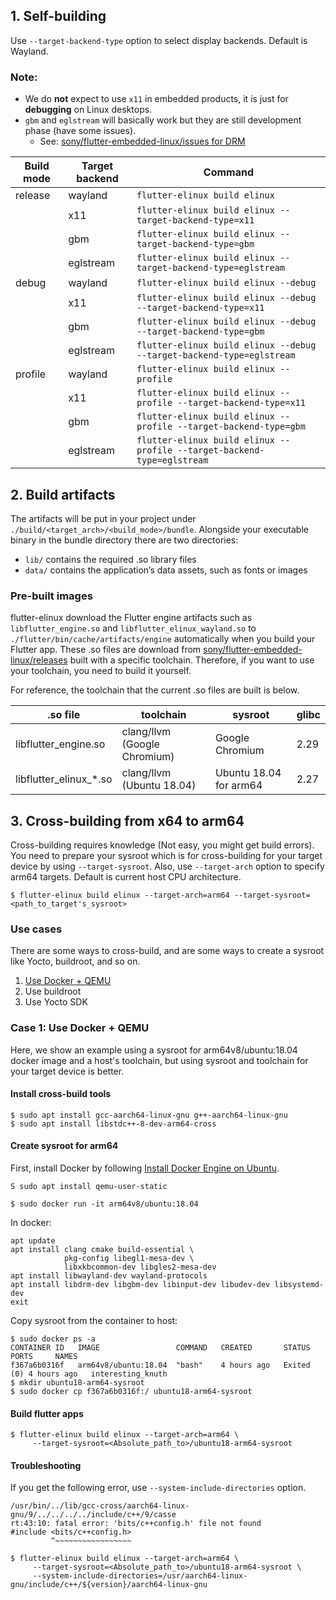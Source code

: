 ## 1. Self-building
Use `--target-backend-type` option to select display backends. Default is Wayland.

### Note:
- We do **not** expect to use `x11` in embedded products, it is just for **debugging** on Linux desktops.
- `gbm` and `eglstream` will basically work but they are still development phase (have some issues).
  - See: [sony/flutter-embedded-linux/issues for DRM](https://github.com/sony/flutter-embedded-linux/issues?q=is%3Aissue+is%3Aopen+label%3Adrm)

|Build mode |Target backend| Command |
| --------- | ------------ | ------- |
| release   | wayland      | `flutter-elinux build elinux` |
|           | x11          | `flutter-elinux build elinux --target-backend-type=x11` |
|           | gbm          | `flutter-elinux build elinux --target-backend-type=gbm` |
|           | eglstream    | `flutter-elinux build elinux --target-backend-type=eglstream` |
| debug     | wayland      | `flutter-elinux build elinux --debug` |
|           | x11          | `flutter-elinux build elinux --debug --target-backend-type=x11` |
|           | gbm          | `flutter-elinux build elinux --debug --target-backend-type=gbm` |
|           | eglstream    | `flutter-elinux build elinux --debug --target-backend-type=eglstream` |
| profile   | wayland      | `flutter-elinux build elinux --profile` |
|           | x11          | `flutter-elinux build elinux --profile --target-backend-type=x11` |
|           | gbm          | `flutter-elinux build elinux --profile --target-backend-type=gbm` |
|           | eglstream    | `flutter-elinux build elinux --profile --target-backend-type=eglstream` |

## 2. Build artifacts
The artifacts will be put in your project under `./build/<target_arch>/<build_mode>/bundle`. Alongside your executable binary in the bundle directory there are two directories:
- `lib/` contains the required .so library files
- `data/` contains the application’s data assets, such as fonts or images

### Pre-built images
flutter-elinux download the Flutter engine artifacts such as `libflutter_engine.so` and `libflutter_elinux_wayland.so` to `./flutter/bin/cache/artifacts/engine` automatically when you build your Flutter app. These .so files are download from [sony/flutter-embedded-linux/releases](https://github.com/sony/flutter-embedded-linux/releases) built with a specific toolchain. Therefore, if you want to use your toolchain, you need to build it yourself.

For reference, the toolchain that the current .so files are built is below.

| .so file  | toolchain | sysroot | glibc |
| --------- | --------- | ------- | ----- |
| libflutter_engine.so | clang/llvm (Google Chromium) | Google Chromium | 2.29 |
| libflutter_elinux_*.so | clang/llvm (Ubuntu 18.04) | Ubuntu 18.04 for arm64 | 2.27 |

## 3. Cross-building from x64 to arm64
Cross-building requires knowledge (Not easy, you might get build errors). You need to prepare your sysroot which is for cross-building for your target device by using `--target-sysroot`. Also, use `--target-arch` option to specify arm64 targets. Default is current host CPU architecture. 

```Shell
$ flutter-elinux build elinux --target-arch=arm64 --target-sysroot=<path_to_target's_sysroot>
```

### Use cases
There are some ways to cross-build, and are some ways to create a sysroot like Yocto, buildroot, and so on.
1. [Use Docker + QEMU](#case-1-use-docker--qemu)
2. Use buildroot
3. Use Yocto SDK

### Case 1: Use Docker + QEMU
Here, we show an example using a sysroot for arm64v8/ubuntu:18.04 docker image and a host's toolchain, but using sysroot and toolchain for your target device is better.

#### Install cross-build tools
```Shell
$ sudo apt install gcc-aarch64-linux-gnu g++-aarch64-linux-gnu
$ sudo apt install libstdc++-8-dev-arm64-cross
```

#### Create sysroot for arm64
First, install Docker by following [Install Docker Engine on Ubuntu](https://docs.docker.com/engine/install/ubuntu/).

```Shell
S sudo apt install qemu-user-static
```

```Shell
$ sudo docker run -it arm64v8/ubuntu:18.04
```

In docker:
```Shell
apt update
apt install clang cmake build-essential \
            pkg-config libegl1-mesa-dev \
            libxkbcommon-dev libgles2-mesa-dev
apt install libwayland-dev wayland-protocols
apt install libdrm-dev libgbm-dev libinput-dev libudev-dev libsystemd-dev
exit
```

Copy sysroot from the container to host:
```Shell
$ sudo docker ps -a
CONTAINER ID   IMAGE                 COMMAND   CREATED       STATUS                   PORTS     NAMES
f367a6b0316f   arm64v8/ubuntu:18.04  "bash"    4 hours ago   Exited (0) 4 hours ago   interesting_knuth
$ mkdir ubuntu18-arm64-sysroot
$ sudo docker cp f367a6b0316f:/ ubuntu18-arm64-sysroot
```

#### Build flutter apps
```Shell
$ flutter-elinux build elinux --target-arch=arm64 \
     --target-sysroot=<Absolute_path_to>/ubuntu18-arm64-sysroot
```

#### Troubleshooting
If you get the following error, use `--system-include-directories` option.
```
/usr/bin/../lib/gcc-cross/aarch64-linux-gnu/9/../../../../include/c++/9/casse
rt:43:10: fatal error: 'bits/c++config.h' file not found
#include <bits/c++config.h>
         ^~~~~~~~~~~~~~~~~~
```

```Shell
$ flutter-elinux build elinux --target-arch=arm64 \
     --target-sysroot=<Absolute_path_to>/ubuntu18-arm64-sysroot \
     --system-include-directories=/usr/aarch64-linux-gnu/include/c++/${version}/aarch64-linux-gnu
```
